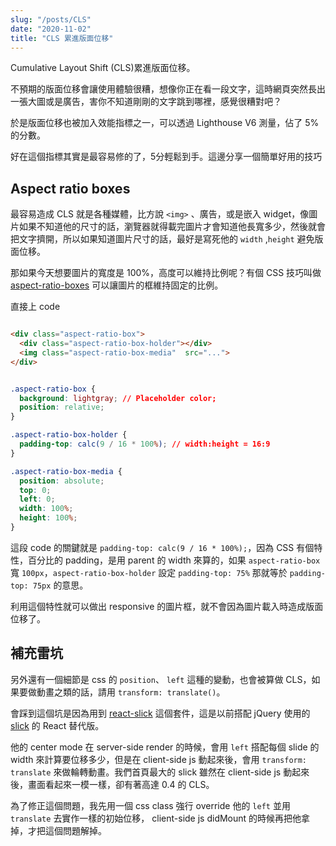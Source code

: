 ```yaml
---
slug: "/posts/CLS"
date: "2020-11-02"
title: "CLS 累進版面位移"
---
```


Cumulative Layout Shift (CLS)累進版面位移。

不預期的版面位移會讓使用體驗很糟，想像你正在看一段文字，這時網頁突然長出一張大圖或是廣告，害你不知道剛剛的文字跳到哪裡，感覺很糟對吧？

於是版面位移也被加入效能指標之一，可以透過 Lighthouse V6 測量，佔了 5% 的分數。

好在這個指標其實是最容易修的了，5分輕鬆到手。這邊分享一個簡單好用的技巧

## Aspect ratio boxes

最容易造成 CLS 就是各種媒體，比方說 `<img>` 、廣告，或是嵌入 widget，像圖片如果不知道他的尺寸的話，瀏覽器就得載完圖片才會知道他長寬多少，然後就會把文字擠開，所以如果知道圖片尺寸的話，最好是寫死他的 `width` ,`height` 避免版面位移。

那如果今天想要圖片的寬度是 100%，高度可以維持比例呢？有個 CSS 技巧叫做 [aspect-ratio-boxes](https://css-tricks.com/aspect-ratio-boxes/) 可以讓圖片的框維持固定的比例。

直接上 code

```HTML

<div class="aspect-ratio-box">
  <div class="aspect-ratio-box-holder"></div>
  <img class="aspect-ratio-box-media"  src="...">
</div>

```

```CSS

.aspect-ratio-box {
  background: lightgray; // Placeholder color;
  position: relative;
}

.aspect-ratio-box-holder {
  padding-top: calc(9 / 16 * 100%); // width:height = 16:9
}

.aspect-ratio-box-media {
  position: absolute;
  top: 0;
  left: 0;
  width: 100%;
  height: 100%;
}

```

這段 code 的關鍵就是 `padding-top: calc(9 / 16 * 100%);`，因為 CSS 有個特性，百分比的 padding，是用 parent 的 width 來算的，如果 `aspect-ratio-box` 寬 `100px`，`aspect-ratio-box-holder` 設定 `padding-top: 75%` 那就等於 `padding-top: 75px` 的意思。

利用這個特性就可以做出 responsive 的圖片框，就不會因為圖片載入時造成版面位移了。

## 補充雷坑

另外還有一個細節是 css 的 `position`、 `left` 這種的變動，也會被算做 CLS，如果要做動畫之類的話，請用 `transform: translate()`。

會踩到這個坑是因為用到 [react-slick](https://github.com/akiran/react-slick) 這個套件，這是以前搭配 jQuery 使用的 [slick](https://kenwheeler.github.io/slick/) 的 React 替代版。

他的 center mode 在 server-side render 的時候，會用 `left` 搭配每個 slide 的 width 來計算要位移多少，但是在 client-side js 動起來後，會用 `transform: translate` 來做輪轉動畫。我們首頁最大的 slick 雖然在 client-side js 動起來後，畫面看起來一模一樣，卻有著高達 0.4 的 CLS。

為了修正這個問題，我先用一個 css class 強行 override 他的 `left` 並用 `translate` 去實作一樣的初始位移， client-side js didMount 的時候再把他拿掉，才把這個問題解掉。